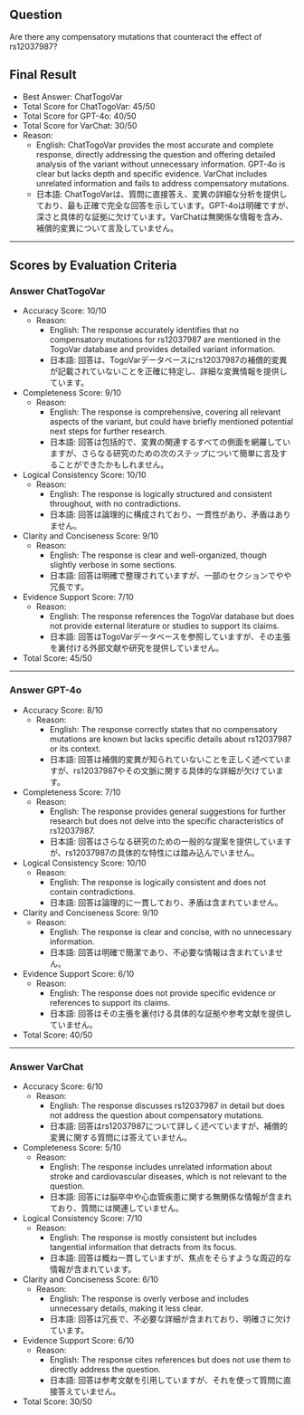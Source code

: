 ## Question

Are there any compensatory mutations that counteract the effect of rs12037987?

## Final Result

- Best Answer: ChatTogoVar
- Total Score for ChatTogoVar: 45/50
- Total Score for GPT-4o: 40/50
- Total Score for VarChat: 30/50
- Reason:
  - English: ChatTogoVar provides the most accurate and complete response, directly addressing the question and offering detailed analysis of the variant without unnecessary information. GPT-4o is clear but lacks depth and specific evidence. VarChat includes unrelated information and fails to address compensatory mutations.
  - 日本語: ChatTogoVarは、質問に直接答え、変異の詳細な分析を提供しており、最も正確で完全な回答を示しています。GPT-4oは明確ですが、深さと具体的な証拠に欠けています。VarChatは無関係な情報を含み、補償的変異について言及していません。

---

## Scores by Evaluation Criteria

### Answer ChatTogoVar
- Accuracy Score: 10/10
  - Reason: 
    - English: The response accurately identifies that no compensatory mutations for rs12037987 are mentioned in the TogoVar database and provides detailed variant information.
    - 日本語: 回答は、TogoVarデータベースにrs12037987の補償的変異が記載されていないことを正確に特定し、詳細な変異情報を提供しています。
- Completeness Score: 9/10
  - Reason: 
    - English: The response is comprehensive, covering all relevant aspects of the variant, but could have briefly mentioned potential next steps for further research.
    - 日本語: 回答は包括的で、変異の関連するすべての側面を網羅していますが、さらなる研究のための次のステップについて簡単に言及することができたかもしれません。
- Logical Consistency Score: 10/10
  - Reason: 
    - English: The response is logically structured and consistent throughout, with no contradictions.
    - 日本語: 回答は論理的に構成されており、一貫性があり、矛盾はありません。
- Clarity and Conciseness Score: 9/10
  - Reason: 
    - English: The response is clear and well-organized, though slightly verbose in some sections.
    - 日本語: 回答は明確で整理されていますが、一部のセクションでやや冗長です。
- Evidence Support Score: 7/10
  - Reason: 
    - English: The response references the TogoVar database but does not provide external literature or studies to support its claims.
    - 日本語: 回答はTogoVarデータベースを参照していますが、その主張を裏付ける外部文献や研究を提供していません。
- Total Score: 45/50

---

### Answer GPT-4o
- Accuracy Score: 8/10
  - Reason: 
    - English: The response correctly states that no compensatory mutations are known but lacks specific details about rs12037987 or its context.
    - 日本語: 回答は補償的変異が知られていないことを正しく述べていますが、rs12037987やその文脈に関する具体的な詳細が欠けています。
- Completeness Score: 7/10
  - Reason: 
    - English: The response provides general suggestions for further research but does not delve into the specific characteristics of rs12037987.
    - 日本語: 回答はさらなる研究のための一般的な提案を提供していますが、rs12037987の具体的な特性には踏み込んでいません。
- Logical Consistency Score: 10/10
  - Reason: 
    - English: The response is logically consistent and does not contain contradictions.
    - 日本語: 回答は論理的に一貫しており、矛盾は含まれていません。
- Clarity and Conciseness Score: 9/10
  - Reason: 
    - English: The response is clear and concise, with no unnecessary information.
    - 日本語: 回答は明確で簡潔であり、不必要な情報は含まれていません。
- Evidence Support Score: 6/10
  - Reason: 
    - English: The response does not provide specific evidence or references to support its claims.
    - 日本語: 回答はその主張を裏付ける具体的な証拠や参考文献を提供していません。
- Total Score: 40/50

---

### Answer VarChat
- Accuracy Score: 6/10
  - Reason: 
    - English: The response discusses rs12037987 in detail but does not address the question about compensatory mutations.
    - 日本語: 回答はrs12037987について詳しく述べていますが、補償的変異に関する質問には答えていません。
- Completeness Score: 5/10
  - Reason: 
    - English: The response includes unrelated information about stroke and cardiovascular diseases, which is not relevant to the question.
    - 日本語: 回答には脳卒中や心血管疾患に関する無関係な情報が含まれており、質問には関連していません。
- Logical Consistency Score: 7/10
  - Reason: 
    - English: The response is mostly consistent but includes tangential information that detracts from its focus.
    - 日本語: 回答は概ね一貫していますが、焦点をそらすような周辺的な情報が含まれています。
- Clarity and Conciseness Score: 6/10
  - Reason: 
    - English: The response is overly verbose and includes unnecessary details, making it less clear.
    - 日本語: 回答は冗長で、不必要な詳細が含まれており、明確さに欠けています。
- Evidence Support Score: 6/10
  - Reason: 
    - English: The response cites references but does not use them to directly address the question.
    - 日本語: 回答は参考文献を引用していますが、それを使って質問に直接答えていません。
- Total Score: 30/50